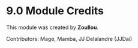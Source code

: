 # 9.0 Module Credits

This module was created by **Zoullou**. 

Contributors: Mage, Mamba, JJ Delalandre (JJDai)
